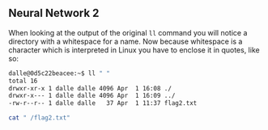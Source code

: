 ## Neural Network 2
When looking at the output of the original `ll` command you will notice a directory with a whitespace for a name.
Now because whitespace is a character which is interpreted in Linux you have to enclose it in quotes, like so:
```bash
dalle@0d5c22beacee:~$ ll " "
total 16
drwxr-xr-x 1 dalle dalle 4096 Apr  1 16:08 ./
drwxr-x--- 1 dalle dalle 4096 Apr  1 16:09 ../
-rw-r--r-- 1 dalle dalle   37 Apr  1 11:37 flag2.txt
```

```bash
cat " /flag2.txt"
```
